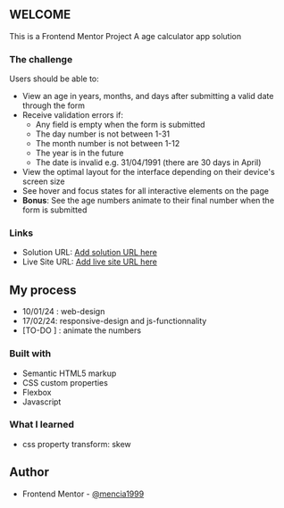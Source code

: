 ## WELCOME

This is a Frontend Mentor Project 
A age calculator app solution

### The challenge

Users should be able to:

- View an age in years, months, and days after submitting a valid date through the form
- Receive validation errors if:
  - Any field is empty when the form is submitted
  - The day number is not between 1-31
  - The month number is not between 1-12
  - The year is in the future
  - The date is invalid e.g. 31/04/1991 (there are 30 days in April)
- View the optimal layout for the interface depending on their device's screen size
- See hover and focus states for all interactive elements on the page
- **Bonus**: See the age numbers animate to their final number when the form is submitted


### Links

- Solution URL: [Add solution URL here](https://github.com/mencia1999/age-calculator)
- Live Site URL: [Add live site URL here](https://age-calcultator.netlify.app/)

## My process
- 10/01/24 : web-design
- 17/02/24: responsive-design and js-functionnality
- [TO-DO ] : animate the numbers                
### Built with

- Semantic HTML5 markup
- CSS custom properties
- Flexbox
- Javascript

### What I learned

- css property transform: skew 

## Author

- Frontend Mentor - [@mencia1999](https://www.frontendmentor.io/profile/mencia1999)




